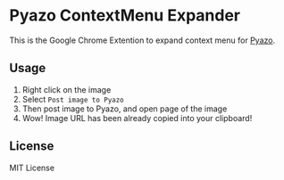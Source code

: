 Pyazo ContextMenu Expander
==========================

This is the Google Chrome Extention to expand context menu for [Pyazo](http://yairc.cfe.jp:5000/).

Usage
-----

1. Right click on the image
2. Select `Post image to Pyazo`
3. Then post image to Pyazo, and open page of the image
4. Wow! Image URL has been already copied into your clipboard!

License
-------

MIT License
